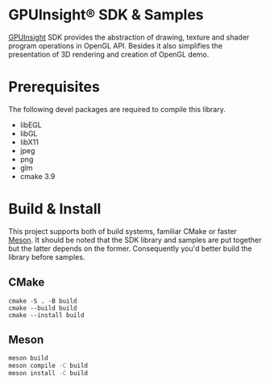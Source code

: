 GPUInsight® SDK & Samples
=========================

[GPUInsight](https://www.gpuinsight.com/) SDK provides the abstraction of drawing, texture and shader program operations in OpenGL API. Besides it also simplifies the presentation of 3D rendering and creation of OpenGL demo.

# Prerequisites
The following devel packages are required to compile this library.
- libEGL
- libGL
- libX11
- jpeg
- png
- glm
- cmake 3.9

# Build & Install
This project supports both of build systems, familiar CMake or faster [Meson](https://mesonbuild.com/). It should be noted that the SDK library and samples are put together but the latter depends on the former. Consequently you'd better build the library before samples.

## CMake
```
cmake -S . -B build
cmake --build build
cmake --install build
```

## Meson
```bash
meson build
meson compile -C build
meson install -C build
```

